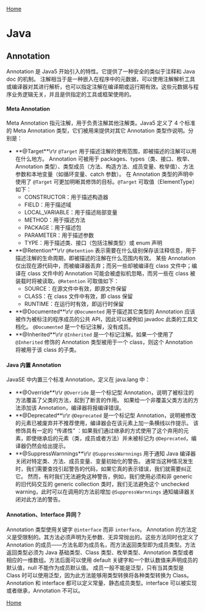 [Home](../../README.md)

# Java

## Annotation

Annotation 是 Java5 开始引入的特性。它提供了一种安全的类似于注释和 Java doc 的机制。
注解相当于是一种嵌入在程序中的元数据，可以使用注解解析工具或编译器对其进行解析，也可以指定注解在编译期或运行期有效。这些元数据与程序业务逻辑无关，并且是供指定的工具或框架使用的。

#### Meta Annotation
Meta Annotation 指元注解，用于负责注解其他注解类。Java5 定义了 4 个标准的 Meta Annotation 类型，它们被用来提供对其它 Annotation 类型作说明。分别是：
- **@Target\*\*\r\r
`@Target` 用于描述注解的使用范围，即被描述的注解可以用在什么地方。
Annotation 可被用于 packages、types（类、接口、枚举、Annotation 类型）、类型成员（方法、构造方法、成员变量、枚举值）、方法参数和本地变量（如循环变量、catch 参数）。
在 Annotation 类型的声明中使用了 `@Target` 可更加明晰其修饰的目标。`@Target` 可取值（ElementType）如下：
    - CONSTRUCTOR：用于描述构造器
    - FIELD：用于描述域
    - LOCAL_VARIABLE：用于描述局部变量
    - METHOD：用于描述方法
    - PACKAGE：用于描述包
    - PARAMETER：用于描述参数
    - TYPE：用于描述类、接口（包括注解类型）或 enum 声明
- **@Retention\*\*\r\r
`@Retention` 表示需要在什么级别保存该注释信息，用于描述注解的生命周期，即被描述的注解在什么范围内有效。
某些 Annotation 仅出现在源代码中，而被编译器丢弃；而另一些却被编译在 class 文件中；编译在 class 文件中的 Annotation 可能会被虚拟机忽略，而另一些在 class 被装载时将被读取。`@Retention` 可取值如下：
    - SOURCE：在源文件中有效，即源文件保留
    - CLASS：在 class 文件中有效，即 class 保留
    - RUNTIME：在运行时有效，即运行时保留
- **@Documented\*\*\r\r
`@Documented` 用于描述其它类型的 Annotation 应该被作为被标注的程序成员的公共 API，因此可以被例如 javadoc 此类的工具文档化。
`@Documented` 是一个标记注解，没有成员。
- **@Inherited\*\*\r\r
`@Inherited` 是一个标记注解。如果一个使用了 `@Inherited` 修饰的 Annotation 类型被用于一个 class，则这个 Annotation 将被用于该 class 的子类。

#### Java 内置 Annotation
JavaSE 中内置三个标准 Annotation，定义在 java.lang 中：
- **@Override\*\*\r\r
`@Override` 是一个标记型 Annotation，说明了被标注的方法覆盖了父类的方法，起到了断言的作用。
如果给一个非覆盖父类方法的方法添加该 Annotation，编译器将报编译错误。
- **@Deprecated\*\*\r\r
`@Deprecated` 是一个标记型 Annotation，说明被修改的元素已被废弃并不推荐使用，编译器会在该元素上加一条横线以作提示。
该修饰具有一定的 “传递性” ：如果我们通过继承的方式使用了这个弃用的元素，即使继承后的元素（类，成员或者方法）并未被标记为 `@Deprecated`，编译器仍然会给出提示。
- **@SuppressWarnnings\*\*\r\r
`@SuppressWarnnings` 用于通知 Java 编译器关闭对特定类、方法、成员变量、变量初始化的警告。
通常当这种情况发生时，我们需要查找引起警告的代码，如果它真的表示错误，我们就需要纠正它。
然而，有时我们无法避免这种警告，例如，我们使用必须和非 generic 的旧代码交互的 generic collection 类时，我们无法避免这个 unchecked warning，此时可以在调用的方法前增加 `@SuppressWarnnings` 通知编译器关闭对此方法的警告。

#### Annotation、Interface 异同？
Annotation 类型使用关键字 `@interface` 而非 `interface`。
Annotation 的方法定义是受限制的。其方法必须声明为无参数、无异常抛出的。这些方法同时也定义了 Annotation 的成员——方法名即为成员名，而方法返回类型即为成员类型。方法返回类型必须为 Java 基础类型、Class 类型、枚举类型、Annotation 类型或者相应的一维数组。方法后面可以使用 default 关键字和一个默认数值来声明成员的默认值，null 不能作为成员默认值。
成员一般不能是泛型，只有当其类型是 Class 时可以使用泛型，因为此方法能够用类型转换将各种类型转换为 Class。
Annotation 和 interface 都可以定义常量、静态成员类型。interface 可以被实现或者继承，Annotation 不可以。

[Home](../../README.md)